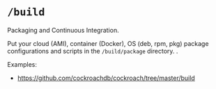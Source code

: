# `/build`

Packaging and Continuous Integration.

Put your cloud (AMI), container (Docker), OS (deb, rpm, pkg) package configurations and scripts in the `/build/package` directory.
.

Examples:

* https://github.com/cockroachdb/cockroach/tree/master/build
